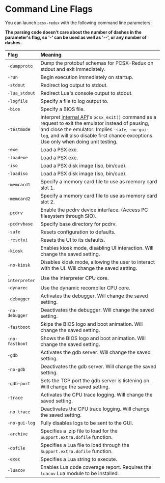 # Command Line Flags

You can launch `pcsx-redux` with the following command line parameters:

**The parsing code doesn't care about the number of dashes in the parameter's flag, so '-' can be used as well as '--', or any number of dashes.**

| Flag | Meaning |
| :- | :- |
| `-dumpproto` | Dump the protobuf schemas for PCSX-Redux on stdout and exit immediately. |
| `-run` | Begin execution immediately on startup. |
| `-stdout` | Redirect log output to stdout. |
| `-lua_stdout` | Redirect Lua's console output to stdout. |
| `-logfile` | Specify a file to log output to. |
| `-bios` | Specify a BIOS file. |
| `-testmode` | Interpret [internal API](mips_api.md)'s `pcsx_exit()` command as a request to exit the emulator instead of pausing, and close the emulator. Implies `-safe`, `-no-gui-log`, and will also disable first chance exceptions. Use only when doing unit testing. |
| `-exe` | Load a PSX exe. |
| `-loadexe` | Load a PSX exe. |
| `-iso` | Load a PSX disk image (iso, bin/cue). |
| `-loadiso` | Load a PSX disk image (iso, bin/cue). |
| `-memcard1` | Specify a memory card file to use as memory card slot 1. |
| `-memcard2` | Specify a memory card file to use as memory card slot 2. |
| `-pcdrv` | Enable the pcdrv device interface. (Access PC filesystem through SIO). |
| `-pcdrvbase` | Specify base directory for pcdrv. |
| `-safe` | Resets configuration to defaults. |
| `-resetui` | Resets the UI to its defaults. |
| `-kiosk` | Enables kiosk mode, disabling UI interaction. Will change the saved setting. |
| `-no-kiosk` | Disables kiosk mode, allowing the user to interact with the UI. Will change the saved setting. |
| `-interpreter` | Use the interpreter CPU core. |
| `-dynarec` | Use the dynamic recompiler CPU core. |
| `-debugger` | Activates the debugger. Will change the saved setting. |
| `-no-debugger` | Deactivates the debugger. Will change the saved setting. |
| `-fastboot` | Skips the BIOS logo and boot animation. Will change the saved setting. |
| `-no-fastboot` | Shows the BIOS logo and boot animation. Will change the saved setting. |
| `-gdb` | Activates the gdb server. Will change the saved setting. |
| `-no-gdb` | Deactivates the gdb server. Will change the saved setting. |
| `-gdb-port` | Sets the TCP port the gdb server is listening on. Will change the saved setting. |
| `-trace` | Activates the CPU trace logging. Will change the saved setting. |
| `-no-trace` | Deactivates the CPU trace logging. Will change the saved setting. |
| `-no-gui-log` | Fully disables logs to be sent to the GUI. |
| `-archive` | Specifies a .zip file to load for the `Support.extra.dofile` function. |
| `-dofile` | Specifies a Lua file to load through the `Support.extra.dofile` function. |
| `-exec` | Specifies a Lua string to execute. |
| `-luacov` | Enables Lua code coverage report. Requires the `luacov` Lua module to be installed. |

